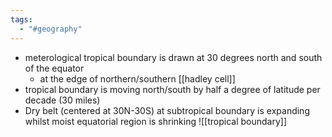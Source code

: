 ```yaml
---
tags:
  - "#geography"
---
```

- meterological tropical boundary is drawn at 30 degrees north and south of the equator
	- at the edge of northern/southern [[hadley cell]]
- tropical boundary is moving north/south by half a degree of latitude per decade (30 miles)
- Dry belt (centered at 30N-30S) at subtropical boundary is expanding whilst moist equatorial region is shrinking
![[tropical boundary]]
	